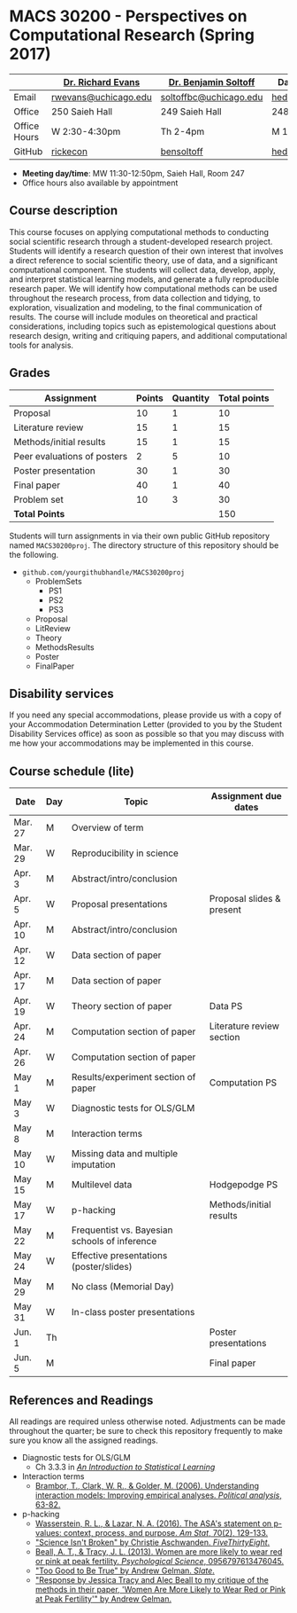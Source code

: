 # MACS 30200 - Perspectives on Computational Research (Spring 2017)

|  | [Dr. Richard Evans](https://sites.google.com/site/rickecon/) | [Dr. Benjamin Soltoff](http://www.bensoltoff.com/) | Daniel Hedblom (TA) | Laila Noureldin (TA) |
|--------------|--------------------------------------------------------------|----------------------------------------------------|---------------------------------------------------|--------------------------|
| Email | rwevans@uchicago.edu | soltoffbc@uchicago.edu | hedblom@uchicago.edu | lhnoureldin@uchicago.edu |
| Office | 250 Saieh Hall | 249 Saieh Hall | 248 Saieh Hall  | Harris School (Cafe) |
| Office Hours | W 2:30-4:30pm | Th 2-4pm | M 1-3pm  | F 11:30-1:30 |
| GitHub | [rickecon](https://github.com/rickecon) | [bensoltoff](https://github.com/bensoltoff) | [hedblomdaniel](https://github.com/hedblomdaniel) | [lailanoureldin](https://github.com/lailanoureldin)  |

* **Meeting day/time**: MW 11:30-12:50pm, Saieh Hall, Room 247
* Office hours also available by appointment

## Course description

This course focuses on applying computational methods to conducting social scientific research through a student-developed research project. Students will identify a research question of their own interest that involves a direct reference to social scientific theory, use of data, and a significant computational component. The students will collect data, develop, apply, and interpret statistical learning models, and generate a fully reproducible research paper. We will identify how computational methods can be used throughout the research process, from data collection and tidying, to exploration, visualization and modeling, to the final communication of results. The course will include modules on theoretical and practical considerations, including topics such as epistemological questions about research design, writing and critiquing papers, and additional computational tools for analysis.

## Grades

| Assignment | Points | Quantity | Total points |
|-----------------------------|--------|----------|--------------|
| Proposal | 10 | 1 | 10 |
| Literature review | 15 | 1 | 15 |
| Methods/initial results | 15 | 1 | 15 |
| Peer evaluations of posters | 2 | 5 | 10 |
| Poster presentation | 30 | 1 | 30 |
| Final paper | 40 | 1 | 40 |
| Problem set | 10 | 3 | 30 |
| **Total Points** |  |  | 150 |

Students will turn assignments in via their own public GitHub repository named `MACS30200proj`. The directory structure of this repository should be the following.

* `github.com/yourgithubhandle/MACS30200proj`
  * ProblemSets
    * PS1
    * PS2
    * PS3
  * Proposal
  * LitReview
  * Theory
  * MethodsResults
  * Poster
  * FinalPaper


## Disability services

If you need any special accommodations, please provide us with a copy of your Accommodation Determination Letter (provided to you by the Student Disability Services office) as soon as possible so that you may discuss with me how your accommodations may be implemented in this course.

## Course schedule (lite)

| Date | Day | Topic | Assignment due dates |
|---------|-----|-----------------------------------------------|---------------------------|
| Mar. 27 | M | Overview of term |  |
| Mar. 29 | W | Reproducibility in science |  |
| Apr. 3 | M | Abstract/intro/conclusion |  |
| Apr. 5 | W | Proposal presentations | Proposal slides & present |
| Apr. 10 | M | Abstract/intro/conclusion |  |
| Apr. 12 | W | Data section of paper |  |
| Apr. 17 | M | Data section of paper |  |
| Apr. 19 | W | Theory section of paper | Data PS |
| Apr. 24 | M | Computation section of paper | Literature review section |
| Apr. 26 | W | Computation section of paper |  |
| May 1 | M | Results/experiment section of paper | Computation PS |
| May 3 | W | Diagnostic tests for OLS/GLM |  |
| May 8 | M | Interaction terms |  |
| May 10 | W | Missing data and multiple imputation |  |
| May 15 | M | Multilevel data | Hodgepodge PS |
| May 17 | W | p-hacking | Methods/initial results |
| May 22 | M | Frequentist vs. Bayesian schools of inference |  |
| May 24 | W | Effective presentations (poster/slides) |  |
| May 29 | M | No class (Memorial Day) |  |
| May 31 | W | In-class poster presentations |  |
| Jun. 1 | Th |  | Poster presentations |
| Jun. 5 | M |  | Final paper |

## References and Readings ##

All readings are required unless otherwise noted. Adjustments can be made throughout the quarter; be sure to check this repository frequently to make sure you know all the assigned readings.

* Diagnostic tests for OLS/GLM
    * Ch 3.3.3 in [*An Introduction to Statistical Learning*](http://link.springer.com.proxy.uchicago.edu/book/10.1007%2F978-1-4614-7138-7)
* Interaction terms
    * [Brambor, T., Clark, W. R., & Golder, M. (2006). Understanding interaction models: Improving empirical analyses. *Political analysis*, 63-82.](http://www.jstor.org.proxy.uchicago.edu/stable/25791835)
* p-hacking
    * [Wasserstein, R. L., & Lazar, N. A. (2016). The ASA's statement on p-values: context, process, and purpose. *Am Stat*, 70(2), 129-133.](http://amstat.tandfonline.com.proxy.uchicago.edu/doi/full/10.1080/00031305.2016.1154108)
    * ["Science Isn't Broken" by Christie Aschwanden. *FiveThirtyEight*.](https://fivethirtyeight.com/features/science-isnt-broken/)
    * [Beall, A. T., & Tracy, J. L. (2013). Women are more likely to wear red or pink at peak fertility. *Psychological Science*, 0956797613476045.](http://journals.sagepub.com.proxy.uchicago.edu/doi/abs/10.1177/0956797613476045)
    * ["Too Good to Be True" by Andrew Gelman. *Slate*.](http://www.slate.com/articles/health_and_science/science/2013/07/statistics_and_psychology_multiple_comparisons_give_spurious_results.html)
    * ["Response by Jessica Tracy and Alec Beall to my critique of the methods in their paper, 'Women Are More Likely to Wear Red or Pink at Peak Fertility'" by Andrew Gelman.](http://andrewgelman.com/2013/07/31/response-by-jessica-tracy-and-alec-beall-to-my-criticism-of-their-paper/)



